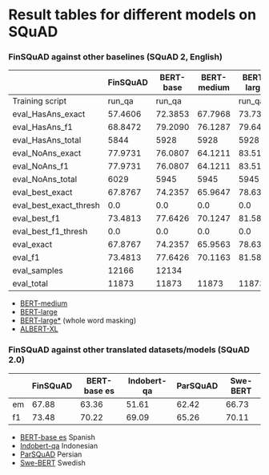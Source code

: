 # Result tables for different models on SQuAD

### FinSQuAD against other baselines (SQuAD 2, English)

|                        	| FinSQuAD 	| BERT-base 	| BERT-medium | BERT-large  | BERT-large* | ALBERT-XL   |
|------------------------	|----------	|-----------	|-----------	|-----------	|------------ |----------   |
| Training script         |  run_qa   |   run_qa    |             |   run_qa    |   run_qa    |   run_qa    |
| eval_HasAns_exact      	|  57.4606 	|   72.3853 	|   67.7968  	|   73.7348 	|   80.5836   |   80.6848   |
| eval_HasAns_f1         	|  68.8472 	|   79.2090 	|   76.1287  	|   79.6422  	|   86.6459 	|   86.7824   |
| eval_HasAns_total      	|     5844 	|      5928 	|   5928     	|   5928    	|   5928     	|   5928      |
| eval_NoAns_exact       	|  77.9731 	|   76.0807 	|   64.1211  	|   83.5155  	|   85.0630 	|   88.1412   |
| eval_NoAns_f1          	|  77.9731 	|   76.0807 	|   64.1211  	|   83.5155  	|   85.0630  	|   88.1412  	|
| eval_NoAns_total       	|     6029 	|      5945 	|   5945     	|   5945     	|   5945     	|   5945     	|
| eval_best_exact        	|  67.8767 	|   74.2357 	|   65.9647  	|   78.6321  	|   82.8265  	|   84.4184  	|
| eval_best_exact_thresh 	|      0.0 	|       0.0 	|   0.0      	|   0.0      	|   0.0      	|   0.0      	|
| eval_best_f1           	|  73.4813 	|   77.6426 	|   70.1247  	|   81.5816  	|   85.8533  	|   87.4628   |
| eval_best_f1_thresh    	|      0.0 	|       0.0 	|   0.0      	|   0.0      	|   0.0      	|   0.0       |
| eval_exact             	|  67.8767 	|   74.2357 	|   65.9563  	|   78.6321  	|   82.8265  	|   84.4184   |
| eval_f1                	|  73.4813 	|   77.6426 	|   70.1163  	|   81.5816  	|   85.8533 	|   87.4628   |
| eval_samples           	|    12166 	|     12134 	|            	|           	|   12134    	|             |
| eval_total             	|    11873 	|     11873 	|   11873   	|   11873    	|   11873    	|   11873     |


- [BERT-medium](https://huggingface.co/mrm8488/bert-medium-finetuned-squadv2)
- [BERT-large](https://huggingface.co/madlag/bert-large-uncased-squadv2)
- [BERT-large*](https://huggingface.co/madlag/bert-large-uncased-whole-word-masking-finetuned-squadv2) (whole word masking)
- [ALBERT-XL](https://huggingface.co/ktrapeznikov/albert-xlarge-v2-squad-v2)

### FinSQuAD against other translated datasets/models (SQuAD 2.0)

|     | FinSQuAD     | BERT-base es | Indobert-qa | ParSQuAD    | Swe-BERT    |
|---  |----------    |------------  |------------ |------------ |------------ |
| em  |   67.88      |   63.36      |   51.61     |   62.42     |   66.73     |
| f1  |   73.48      |   70.22      |   69.09     |   65.26     |   70.11     |

- [BERT-base es](https://huggingface.co/MMG/bert-base-spanish-wwm-cased-finetuned-sqac-finetuned-squad2-es) Spanish
- [Indobert-qa](https://huggingface.co/Rifky/Indobert-QA) Indonesian
- [ParSQuAD](https://ieeexplore.ieee.org/document/9443126) Persian
- [Swe-BERT](https://towardsdatascience.com/swedish-question-answering-with-bert-c856ccdcc337) Swedish

